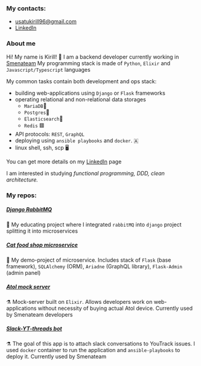 ### My contacts: 
- <usatukirill96@gmail.com>
- [LinkedIn](https://www.linkedin.com/in/%D0%BA%D0%B8%D1%80%D0%B8%D0%BB%D0%BB-%D0%B8%D0%B2%D0%B0%D0%BD%D0%BE%D0%B2-7b2664204/)

### About me
Hi! My name is Kirill! 👋
I am a backend developer currently working in [Smenateam](https://github.com/smenateam)
My programming stack is made of `Python`, `Elixir` and `Javascript/Typescript` languages

My common tasks contain both development and ops stack: 

* building web-applications using `Django` or `Flask` frameworks
* operating relational and non-relational data storages
     * `MariaDB`🌊
     * `Postgres`🐘
     * `Elasticsearch`🔎
     * `Redis` 🟥
* API protocols: `REST`, `GraphQL`
* deploying using `ansible playbooks` and `docker`. 🇦
* linux shell, ssh, scp 🖥️

You can get more details on my [LinkedIn](https://www.linkedin.com/in/%D0%BA%D0%B8%D1%80%D0%B8%D0%BB%D0%BB-%D0%B8%D0%B2%D0%B0%D0%BD%D0%BE%D0%B2-7b2664204/) page


I am interested in studying *functional programming, DDD, clean architecture.*

### My repos:

##### [Django RabbitMQ](https://github.com/USATUKirill96/rabbitMQ)
🐍 My educating project where I integrated `rabbitMQ` into `django` project splitting it into microservices

##### [Cat food shop microservice](https://github.com/USATUKirill96/cat_food_orders)
🐍 My demo-project of microservice. Includes stack of `Flask` (base framework), `SQLAlchemy` (ORM), `Ariadne` (GraphQL library), `Flask-Admin` (admin panel)

##### [Atol mock server](https://github.com/USATUKirill96/atol_mock_server)
⚗️ Mock-server built on `Elixir`. Allows developers work on web-applications without necessity of buying actual Atol device. Currently used by Smenateam developers

##### [Slack-YT-threads bot](https://github.com/USATUKirill96/Slack-YT-threads)
⚗️ The goal of this app is to attach slack conversations to YouTrack issues. I used `docker` container to run the application and `ansible-playbooks` to deploy it. Currently used by Smenateam
